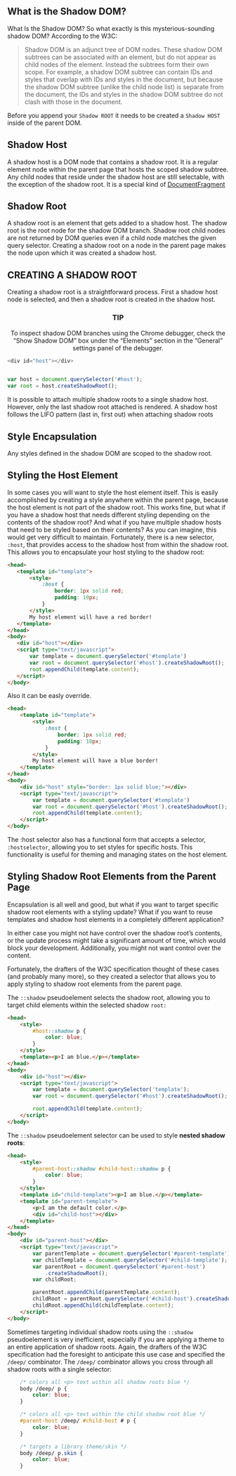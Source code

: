 ## What is the Shadow DOM?

What Is the Shadow DOM? So what exactly is this mysterious-sounding shadow DOM? According to the W3C: 

>Shadow DOM is an adjunct tree of DOM nodes. These shadow DOM subtrees can be associated with an element, but do not appear as child nodes of the element. Instead the subtrees form their own scope. For example, a shadow DOM subtree can contain IDs and styles that overlap with IDs and styles in the document, but because the shadow DOM subtree (unlike the child node list) is separate from the document, the IDs and styles in the shadow DOM subtree do not clash with those in the document.


Before you append your `Shadow ROOT` it needs to be created a `Shadow HOST` inside of the parent DOM.

## Shadow Host
A shadow host is a DOM node that contains a shadow root. It is a regular element node within the parent page that hosts the scoped shadow subtree. Any child nodes that reside under the shadow host are still selectable, with the exception of the shadow root. It is a special kind of [DocumentFragment](https://developer.mozilla.org/en-US/docs/Web/API/DocumentFragment)

## Shadow Root
A shadow root is an element that gets added to a shadow host. The shadow root is the root node for the shadow DOM branch. Shadow root child nodes are not returned by DOM queries even if a child node matches the given query selector. Creating a shadow root on a node in the parent page makes the node upon which it was created a shadow host.

## CREATING A SHADOW ROOT
Creating a shadow root is a straightforward process. First a shadow host node is selected, and then a shadow root is created in the shadow host.

### <p align="center"> TIP </p>
<p align="center"> To inspect shadow DOM branches using the Chrome debugger, check the “Show Shadow DOM” box under the “Elements” section in the “General” settings panel of the debugger.
</p>

```javascript
<div id="host"></div>


var host = document.querySelector('#host');
var root = host.createShadowRoot();
```

 It is possible to attach multiple shadow roots to a single shadow host. However, only the last shadow root attached is rendered. A shadow host follows the LIFO pattern (last in, first out) when attaching shadow roots
 
 ## Style Encapsulation
 Any styles defined in the shadow DOM are scoped to the shadow root.
 
 ## Styling the Host Element
 In some cases you will want to style the host element itself. This is easily accomplished by creating a style anywhere within the parent page, because the host element is not part of the shadow root. This works fine, but what if you have a shadow host that needs different styling depending on the contents of the shadow root? And what if you have multiple shadow hosts that need to be styled based on their contents? As you can imagine, this would get very difficult to maintain. Fortunately, there is a new selector, `:host`, that provides access to the shadow host from within the shadow root. This allows you to encapsulate your host styling to the shadow root:
 
 ```html
 <head>
    <template id="template">
        <style>
            :host {
                border: 1px solid red;
                padding: 10px;
            }
        </style>
        My host element will have a red border!
    </template>
</head>
<body>
    <div id="host"></div>
    <script type="text/javascript">
        var template = document.querySelector('#template')
        var root = document.querySelector('#host').createShadowRoot();
        root.appendChild(template.content);
    </script>
</body>
 ```
 

Also it can be easly override.

```html
<head>
    <template id="template">
        <style>
            :host {
                border: 1px solid red;
                padding: 10px;
            }
        </style>
        My host element will have a blue border!
    </template>
</head>
<body>
    <div id="host" style="border: 1px solid blue;"></div>
    <script type="text/javascript">
        var template = document.querySelector('#template')
        var root = document.querySelector('#host').createShadowRoot();
        root.appendChild(template.content);
    </script>
</body>
```

The :host selector also has a functional form that accepts a selector, `:hostselector`, allowing you to set styles for specific hosts. This functionality is useful for theming and managing states on the host element.

## Styling Shadow Root Elements from the Parent Page

Encapsulation is all well and good, but what if you want to target specific shadow root elements with a styling update? What if you want to reuse templates and shadow host elements in a completely different application?

In either case you might not have control over the shadow root’s contents, or the update process might take a significant amount of time, which would block your development. Additionally, you might not want control over the content.

Fortunately, the drafters of the W3C specification thought of these cases (and probably many more), so they created a selector that allows you to apply styling to shadow root elements from the parent page.

The `::shadow` pseudoelement selects the shadow root, allowing you to target child elements within the selected shadow `root:`

```html
<head>
    <style>
        #host::shadow p {
            color: blue;
        }
    </style>
    <template><p>I am blue.</p></template>
</head>
<body>
    <div id="host"></div>
    <script type="text/javascript">
        var template = document.querySelector('template');
        var root = document.querySelector('#host').createShadowRoot();

        root.appendChild(template.content);
    </script>
</body>
```
The `::shadow` pseudoelement selector can be used to style **nested shadow roots**:

```html
<head>
    <style>
        #parent-host::shadow #child-host::shadow p {
            color: blue;
        }
    </style>
    <template id="child-template"><p>I am blue.</p></template>
    <template id="parent-template">
        <p>I am the default color.</p>
        <div id="child-host"></div>
    </template>
</head>
<body>
    <div id="parent-host"></div>
    <script type="text/javascript">
        var parentTemplate = document.querySelector('#parent-template');
        var childTemplate = document.querySelector('#child-template');
        var parentRoot = document.querySelector('#parent-host')
            .createShadowRoot();
        var childRoot;

        parentRoot.appendChild(parentTemplate.content);
        childRoot = parentRoot.querySelector('#child-host').createShadowRoot();
        childRoot.appendChild(childTemplate.content);
    </script>
</body>
```

Sometimes targeting individual shadow roots using the `::shadow` pseudoelement is very inefficient, especially if you are applying a theme to an entire application of shadow roots. Again, the drafters of the W3C specification had the foresight to anticipate this use case and specified the `/deep/` combinator. The `/deep/` combinator allows you cross through all shadow roots with a single selector:

```css
    /* colors all <p> text within all shadow roots blue */
    body /deep/ p {
        color: blue;
    }

    /* colors all <p> text within the child shadow root blue */
    #parent-host /deep/ #child-host # p {
        color: blue;
    }

    /* targets a library theme/skin */
    body /deep/ p.skin {
        color: blue;
    }
```


 
